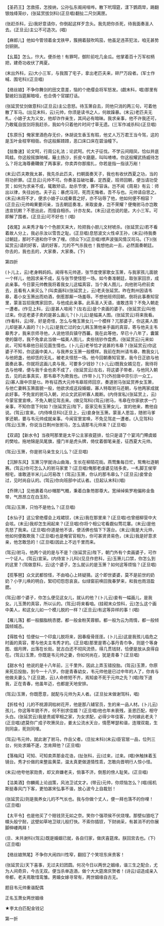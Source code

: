 <!-- { "loadSidebar": true } -->
【圣药王】怎救搭，怎按纳，公孙弘东阁闹喧哗。散下玳瑁筵，漾下鹦鹉斝，踢翻银烛绛笼纱，(张延赏拔剑科)(正旦唱)翻扯二尺剑离匣。

(张赶杀科，云)我好意请你，你倒起这样歹念头。我先把你杀死，待我面奏圣人去。(正旦云)主公不可造次。(唱)

【麻郎儿】他如今管领着金戈铁甲，簇拥着鼓吹鸣笳，他虽足违茶犯法，咱无甚势剑铜铡。

【幺篇】怎么，忭大。便杀他！有罪呵，御阶前吃几金瓜。他掌着百十万军权柄把，建奇功收伏了两夏。

(末出外科，云)大小三军，与我围了宅子，拿出老匹夫来，碎尸万段者。(军士作喊、围宅科)(正旦唱)

【络丝娘】不争你舞剑的田文意差，恼的个绝缨会将军怒发。(觑末科，唱)那里有娶媳妇当筵厮暗哑，也合倩个官媒打话。

(张延赏仗剑做意科)(正旦云)主公息怒。待玉箫自去，同他只消的两三句，可着他散了军马。(出见末科，云)元帅，你须是读书之人，何故躁暴。(末云)老匹夫无札。小娘子太为义女，他却诈作亲生，其间必有暗昧。我求亲事，他不许我还可，乃敢辄自拔剑将我赶杀，我如今只着他片时间寸草无遗。(三军作减杀科)(正旦唱)

【东原乐】俺家里酒色存无价，休胡说生香玉有瑕，他丈人万万君王当今驾，这的是玉叶金枝宰相衙。你这般厮蹅蹅，恶口床口床在碧油幢下。

【拙鲁速】论文呵，行周公礼法；论武呵。代大子征伐。不学云间翔凤，恰似井底鸣蛙。你这般摇旗呐喊，簸土扬沙，折皮々磨磨，叫叫喳喳。你这般耀武扬威待怎么？将北海尊罍鞲做了两事家，你卖弄你那搊扎，你若是指一指该万剐！

(末云)匹夫欺我太甚，我先杀此匹夫，扫朝面奏天子，我也有收伏西夏之功，当的将功折罪。(正旦云)元帅不可。你奏圣旨破吐蕃，定西夏，班师回朝，便当请功受赏；如何为求亲不成，辄敢矫诏，劫杀节使，罪不容诛。岂不闻《周易》有云：师出以律，失往凶也。夫子云：暴虎冯河，死而无悔者。吾不与也。元帅请自思之。(末云)未将不才，便求小娘子以成秦晋之好，亦不玷辱了他，他如何便不相容？(正旦云)元帅峋果要问亲，当去朝廷奏准，来取妾身，岂不荣耀？便俺驸马亦岂敢违宣抗敕？不思出此，而擅自相杀。计亦左矣。(末云)这也说的是。大小三军。可即解了围者。(正旦云)可不好也！(唱)

【收尾】从来秀才每个个色胆天来大，险把我小胆儿文材唬杀。(张延赏云)若不看着故人分上，我必杀汝以雪吾之耻。(正旦唱)息怒波文火性卓王孙，(末云)待我奏过朝廷，那时不道和你干休了哩。(领众下)(正旦唱)噤声波强风情汉司马。(下)(张延赏云)请的好客，请的好客，兀的不气杀我也！我想他此一去，必然面奏朝廷。你去的，我也去的，大家奏，大家奏。(下)


第四折

(卜儿上，云)老身韩妈妈。闻得韦元帅道，张节度使家歌女玉箫，与我家孩儿面貌一个样儿，他因求亲不成，反与张节使怪怒一场。如今奏准朝廷，取张家回京，成此亲事。今日蒙元帅教我将着我女儿这幅真容，当个美人图儿，向他驸马府前卖去，且看有人来买么？(叫卖画科)(张延赏上，云)老夫张延赏。昨在荆州因请韦皋，着小女玉箫出而劝酒，倒惹那厮一场羞辱。不想他班师回朝，倒将此事奏知官里，蒙圣旨招我携家回京。与他成此亲事。此系圣人天语，谁敢违背？不免入朝走一遭者。(作见上科，云)是甚人喧闹？(左右云)是个卖画的婆子。(张延赏云)叫他过来。你这老婆子卖的是甚么画儿？(卜儿云)是幅美人图。(张延赏云)将来我看。(作看科，云)呀，好是奇怪，怎么与俺玉箫女儿一个模样？兀那婆子，你这美人图儿却是甚人画的？(卜儿云)是我亡过的女儿韩玉箫他亲手画的真容，寄与他夫主韦皋秀才，我来京师寻他，人说他领兵镇守西蕃。我在此等他，早已十八年了，囊箧使的罄尽，我不免拿此当做一幅美人图儿，卖些钱钞作盘费。(张延赏云)元来如此，可知韦皋他日前见面生情也。(卜儿云)老爷恰才说甚的韦皋？(张延赏云)你这婆子不知，你这画中美人，与我养女玉箫一般模样。我前在荆州请韦皋，教我女儿与他把盏，他却恁的无礼，被老夫怪怒一场。他今回朝奏知官里，我今日正欲与他面奏此事。你就将这画儿卖与我，可要多少钱钞？(卜儿云)既我女婿见在，我待将去与他哩，便与我千金也卖不成了，(张延赏云)左右，将这婆子带者，与他同入朝去，见的此事真实，那韦皋不为欺我也。(作带卜儿下)(外扮唐中宗引示一众工，云)寡人唐中宗是乜。昨有征西大元帅韦皋班师回京，奏道驸马张延赏养女玉箫，与他亡妻韩玉箫面貌一般，他欲求成这段婚姻，寡人特取驸马还朝，与他两家成就此好事。不免宣的驸马入朝，对众文武前听寡人裁断。(内侍宣私)(张延赏上，云)今蒙官里宣唤，不免入朝见驾去来。(做见驾科)(驾云)驸马，韦皋在你家欲求一门亲事，不知你意下何如？(张延赏云)陛下，臣家见有玉箫女儿，宣的他来，教他自说。(驾云)宣来。(内侍唤旦科)(正旦上，云)妾身张玉箫。蒙圣人恩旨，随驸马爹爹还朝，要与韦元帅成就亲事。今闻官里宣唤，不免见驾走一遭者。(入见驾科)(驾云)玉箫，你说当日荆州张驸马，怎么请那韦元帅来？(正旦唱)

【双调】【新水令】当夜呵那里是太平公主家夜筵排，恰只是请了个宴鸿门殢虞姬的樊哙。拖地锦是凤尾旗，撞门羊是虎头牌，倚仗着御笔亲差，征西夏大元帅。

(驾云)玉箫，你是驸马亲生女儿么？(正旦唱)

【沉醉东风】玉箫习学就诗山曲海，生长在柳陌花街。燕莺集每日忙，鸳鸯社逐朝赛。(驾云)你可怎么入的驸马家里？(正旦唱)俺那老虔婆见钱多卖，一札脚王侯宰相宅，谁敢道半米儿山河易改！(驾云)玉箫，你认的那韦皋么？(正旦云)妾曾会过，见时尚自认的。(驾云)你向班部中试认者。(旦起认末科)(唱)

【乔牌儿】见他裹着乌纱帽那气概，秉着白象笏那尊大。宽绰绰紫罗袍偏称金鱼带，气昂昂立在白玉阶。

(驾云)玉箫，只怕不是他么？(正旦唱)

【水仙子】这公曾绝缨会上戏裙钗，(末云)我在那里来？(正旦唱)也曾细柳营中大会垓。(末云)我却怎生闹起来？(正旦唱)你将个相公宅看觑似莺花寨。(末云)是他先怒了我来。(正旦唱)你道是他不该，便活佛也恼下下莲台。(末云)我是大元帅，他如何便敢欺我？(正旦唱)也是俺官官相为，你可甚贤贤易色，(末云)我是好意求亲，他怎敢恁的！(正旦唱)因此上不远千里而来。

(驾云)驸马，他两个说的是与不是？(张延赏云)陛下，朝门外有个卖画婆子，可作一个证人。(驾云)宣采。(内侍宣卜儿科)(见旦作悲科，云)玉箫儿口禁，你怎么到的这里？(驾做意科，云)这个婆子，怎么就认的是玉箫？如何这等烦恼？(正旦唱)

【揽筝琶】众文武都惊怪，不由咱心上转疑猜。这个即世婆婆，莫不是前世的奶奶？小字儿唤的明白，絮叨叨怨怨哀哀。似绿窗前唤回我春梦来，和我也雨泪盈腮。

(驾云)那个婆子，你怎么便见这女儿，就认的他？(卜儿云)妾有一幅画儿，是我女。儿玉萧的真容，所以认的。(驾云)将来看咱。(挂砌末众惊科，云)怎么这个画中美人，和这女儿如一个模儿脱的一样？(正旦云)有这等异样的事！(唱)

【雁儿落】都一般胭脂桃杏腮，都一般金粉芙蓉额。都一般为云为雨情，都一般倾国倾城态。

【得胜令】恰便似一个印盒儿脱将来，因春瘦骨厓厓。(卜儿云)这是我孩儿临危之时画的真容，寄与他夫主韦秀才的。(正旦唱)那里是寄心事丹青巾争，则是个等身图、烟月牌，出落在长街。犹古白还不彻风流债，得几贯钱财，恰便是放从良得自在。(驾云)玉萧，你既是韦元帅之妻，你如何尚在，犹是青春？(正旦唱)

【甜水令】他说的是十八年前，三千里外，因此上弄玉错投胎。(驾云)玉萧，你原来死后投胎，到今一十八岁。你是青春幼女，韦元帅他是已过中年的人了，你肯与他做夫妻么？(正旦跪，云)人命修短不齐，焉知妾不死于元帅之先？(唱)陛下道我，正在青春，他虽年迈，也都是天地安排。

(驾云)玉箫，你既愿意，就配与元帅为夫人者。(正旦扯末做谢驾科，唱)

【折桂令】儿的不桃源洞枯树花开，他是那八辅官员，生的来一品人材。(卜儿云)孩儿，你这等年貌不齐，何不别求佳婿？(正旦唱)他也年未衰残，圣恩匹配，相守头白。(张延赏云)我是贵戚宰相之家，为女求配，必得少年佳客，为何嫁此老夫？(正旦唱)遮莫你广成子吹箫凤台，姜太公流水天台，情愿琴瑟和谐，连理双栽，生则同衾，死则同埋。

(驾云)韦元帅，就此谢了驸马，作岳父者。(旦扯末科)(末云)臣官居一品，位列三台，何处求婚不遂，怎肯拜他？(正旦唱)

【落梅风】可知、可知卖弄那金花诰，(扯张科，云)过来，过来。(唱)休触抹着玉镜台。秀才价做的来整盐黄菜，温太真更做道情性乖，怎敢向晋明行人惊小怪。

(末云)他夸他家勋贵，却又弃嫌老夫，倘事不济，倒惹的傍人耻笑。(正旦唱)

【沽美酒】你麟阁上论战策，风池卫试文才。(带云)元帅，你烦恼怎么？(唱)摇机斯挺春风门下客，更怕甚宋弘事不谐，放心波今上自裁划！

(张延赏云)则是我养女儿的不气长也。我与你做个丈人，便一拜也落不的你哩！(正旦唱)

【太平令】也是他买了个赔钱货无如之奈。笑你个强项侯不伏烧埋。那壁似狼吃了幞头般宁耐，这壁如草地卫球儿般打快。不索你插钗，下财纳采，有甚消不的你展脚伸崾两拜！

(旦、末共谢科)(驾云)既是婚姻已就，各自归家，做庆喜筵席。朕回宫去也。(下)(正旦唱)

【络丝娘煞尾】不争你大闹四川性窄，翻招了个笑坦东床贵客！

(张延赏云)天下喜事，无过夫妇团圆。何况今日以两世之姻缘，谐三生之配合，尤为人间奇异，今古无双。便当杀单造酒，做个大大筵席庆贺者！(诗云)诏造成亲入帝都，老夫焉敢惜鸾雏。男婚女嫁寻常有，两世姻缘自古无。

题目韦元帅重谐配偶

正名玉萧女两世姻缘
　




★李太白匹配金钱记

第一折

